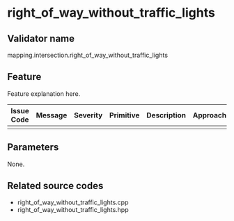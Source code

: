 # right_of_way_without_traffic_lights

## Validator name

mapping.intersection.right_of_way_without_traffic_lights

## Feature

Feature explanation here.

| Issue Code | Message | Severity | Primitive | Description | Approach |
| ---------- | ------- | -------- | --------- | ----------- | -------- |
|            |         |          |           |             |          |

## Parameters

None.

## Related source codes

- right_of_way_without_traffic_lights.cpp
- right_of_way_without_traffic_lights.hpp
